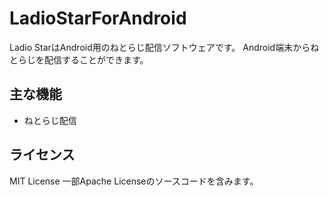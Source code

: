# LadioStarForAndroid

Ladio StarはAndroid用のねとらじ配信ソフトウェアです。
Android端末からねとらじを配信することができます。

## 主な機能

* ねとらじ配信

## ライセンス
MIT License
一部Apache Licenseのソースコードを含みます。
